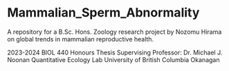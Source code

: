 # Mammalian_Sperm_Abnormality

A repository for a B.Sc. Hons. Zoology research project by Nozomu Hirama on global trends in mammalian reproductive health.

2023-2024
BIOL 440 Honours Thesis
Supervising Professor: Dr. Michael J. Noonan
Quantitative Ecology Lab
University of British Columbia Okanagan